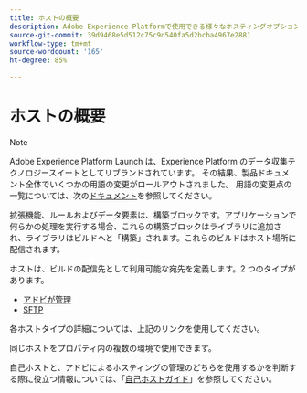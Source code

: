 ```yaml
---
title: ホストの概要
description: Adobe Experience Platformで使用できる様々なホスティングオプションについて説明します。
source-git-commit: 39d9468e5d512c75c9d540fa5d2bcba4967e2881
workflow-type: tm+mt
source-wordcount: '165'
ht-degree: 85%

---
```


# ホストの概要

>[!NOTE]
>
>Adobe Experience Platform Launch は、Experience Platform のデータ収集テクノロジースイートとしてリブランドされています。 その結果、製品ドキュメント全体でいくつかの用語の変更がロールアウトされました。 用語の変更点の一覧については、次の[ドキュメント](../../../term-updates.md)を参照してください。

拡張機能、ルールおよびデータ要素は、構築ブロックです。アプリケーションで何らかの処理を実行する場合、これらの構築ブロックはライブラリに追加され、ライブラリはビルドへと「構築」されます。これらのビルドはホスト場所に配信されます。

ホストは、ビルドの配信先として利用可能な宛先を定義します。2 つのタイプがあります。

* [アドビが管理](./managed-by-adobe-host.md)
* [SFTP](./sftp-host.md)

各ホストタイプの詳細については、上記のリンクを使用してください。

同じホストをプロパティ内の複数の環境で使用できます。

自己ホストと、アドビによるホスティングの管理のどちらを使用するかを判断する際に役立つ情報については、「[自己ホストガイド](./self-hosting-libraries.md)」を参照してください。
